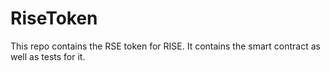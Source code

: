 # RiseToken
This repo contains the RSE token for RISE. It contains the smart contract as well as tests for it.
